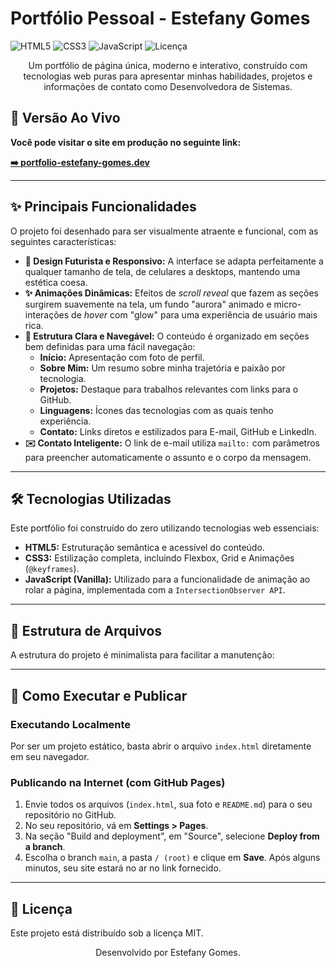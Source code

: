 # Portfólio Pessoal - Estefany Gomes

![HTML5](https://img.shields.io/badge/HTML5-E34F26?style=for-the-badge&logo=html5&logoColor=white)
![CSS3](https://img.shields.io/badge/CSS3-1572B6?style=for-the-badge&logo=css3&logoColor=white)
![JavaScript](https://img.shields.io/badge/JavaScript-F7DF1E?style=for-the-badge&logo=javascript&logoColor=black)
![Licença](https://img.shields.io/badge/licen%C3%A7a-MIT-blue?style=for-the-badge)

<p align="center">
  Um portfólio de página única, moderno e interativo, construído com tecnologias web puras para apresentar minhas habilidades, projetos e informações de contato como Desenvolvedora de Sistemas.
</p>

## 🚀 Versão Ao Vivo

**Você pode visitar o site em produção no seguinte link:**

**[➡️ portfolio-estefany-gomes.dev](https://esterxy.github.io/portfolio/)**



---

## ✨ Principais Funcionalidades

O projeto foi desenhado para ser visualmente atraente e funcional, com as seguintes características:

* **🎨 Design Futurista e Responsivo:** A interface se adapta perfeitamente a qualquer tamanho de tela, de celulares a desktops, mantendo uma estética coesa.
* **✨ Animações Dinâmicas:** Efeitos de _scroll reveal_ que fazem as seções surgirem suavemente na tela, um fundo "aurora" animado e micro-interações de _hover_ com "glow" para uma experiência de usuário mais rica.
* **📂 Estrutura Clara e Navegável:** O conteúdo é organizado em seções bem definidas para uma fácil navegação:
    * **Início:** Apresentação com foto de perfil.
    * **Sobre Mim:** Um resumo sobre minha trajetória e paixão por tecnologia.
    * **Projetos:** Destaque para trabalhos relevantes com links para o GitHub.
    * **Linguagens:** Ícones das tecnologias com as quais tenho experiência.
    * **Contato:** Links diretos e estilizados para E-mail, GitHub e LinkedIn.
* **✉️ Contato Inteligente:** O link de e-mail utiliza `mailto:` com parâmetros para preencher automaticamente o assunto e o corpo da mensagem.

---

## 🛠️ Tecnologias Utilizadas

Este portfólio foi construído do zero utilizando tecnologias web essenciais:

* **HTML5:** Estruturação semântica e acessível do conteúdo.
* **CSS3:** Estilização completa, incluindo Flexbox, Grid e Animações (`@keyframes`).
* **JavaScript (Vanilla):** Utilizado para a funcionalidade de animação ao rolar a página, implementada com a `IntersectionObserver API`.

---

## 📁 Estrutura de Arquivos

A estrutura do projeto é minimalista para facilitar a manutenção:

---

## 🚀 Como Executar e Publicar

### Executando Localmente

Por ser um projeto estático, basta abrir o arquivo `index.html` diretamente em seu navegador.

### Publicando na Internet (com GitHub Pages)

1.  Envie todos os arquivos (`index.html`, sua foto e `README.md`) para o seu repositório no GitHub.
2.  No seu repositório, vá em **Settings > Pages**.
3.  Na seção "Build and deployment", em "Source", selecione **Deploy from a branch**.
4.  Escolha o branch `main`, a pasta `/ (root)` e clique em **Save**. Após alguns minutos, seu site estará no ar no link fornecido.

---

## 📄 Licença

Este projeto está distribuído sob a licença MIT.

<p align="center">
  Desenvolvido por Estefany Gomes.
</p>
